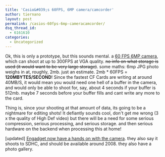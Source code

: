```yaml
---
title: 'Casio&#039;s 60FPS, 6MP camera/camcorder'
author: tiernano
layout: post
permalink: /casios-60fps-6mp-cameracamcorder/
dsq_thread_id:
  - 6161610
categories:
  - Uncategorized
---
```

Ok, this is only a prototype, but this sounds mental. a [60 FPS 6MP camera][1], which can shoot at up to 300FPS at VGA quality. <strike>no info on what storage is used (it would want to be very large storage)</strike>. some maths: 6mp JPG photo weighs in at, roughly, 2mb. just an estimate. 2mb * 60FPS = **120MBYTES/SECOND**! Since the fastest CF Cards are writing at around 40MB/S, it would mean you would need one hell of a buffer in the camera, and would only be able to shoot for, say, about 4 seconds if your buffer is 512mb. maybe 7 seconds before your buffer fills and cant write any more to the card. 

Thing is, since your shooting at that amount of data, its going to be a nightmare for editing shots! It defiantly sounds cool, don't get me wrong (3 x the quality of High Def video) but there will be a need for some serious compression, serious processing, and serious storage. and then serious hardware on the backend when processing this at home!

[updated] [Engadget now have a hands on with the camera][2]. they also say it shoots to SDHC, and should be available around 2008. they also have a photo gallery.

 [1]: http://www.engadget.com/2007/08/31/casio-brings-worlds-first-60fps-6-megapixel-camera-camcorder-t/
 [2]: http://www.engadget.com/2007/08/31/hands-on-with-casios-60fps-digital-camera/